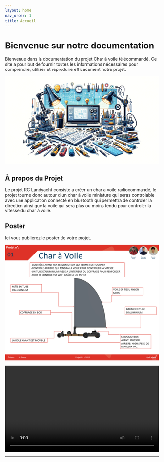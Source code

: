 ```yaml
---
layout: home
nav_order: 1
title: Accueil
---
```


<style>
	.video-container {
		position: relative;
		padding-bottom: 56.25%; /* Ratio 16:9 */
		height: 0;
		overflow: hidden;
		max-width: 100%;
		background: #000;
	}

	.video-container video {
		position: absolute;
		top: 0;
		left: 0;
		width: 100%;
		height: 100%;
	}
</style>

# Bienvenue sur notre documentation

Bienvenue dans la documentation du projet Char à voile télécommandé. Ce site a pour but de fournir toutes les informations nécessaires pour comprendre, utiliser et reproduire efficacement notre projet.

![Illustration vectorielle colorée avec un fond blanc, montrant un atelier équipé pour un projet de conception mécanique, électronique et informatique](images/illustration.png)

## À propos du Projet

Le projet RC Landyacht consiste a créer un char a voile radiocommandé, le projet tourne donc autour d'un char à voile miniature qui seras controlable avec une application connecté en bluetooth qui permettra de controler la direction ainsi que la voile qui sera plus ou moins tendu pour controler la vitesse du char à voile.

## Poster

Ici vous publierez le poster de votre projet.

![Poster projet](./images/poster_rc.png)

<div class="video-container"><video controls><source src="./images/rc_land_car.webm" type="video/webm" /></video></div>

---
